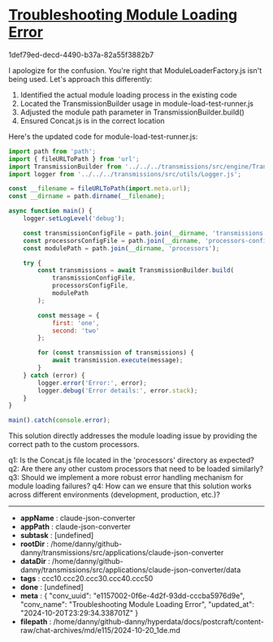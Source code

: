 # [Troubleshooting Module Loading Error](https://claude.ai/chat/e1157002-0f6e-4d2f-93dd-cccba5976d9e)

1def79ed-decd-4490-b37a-82a55f3882b7

 I apologize for the confusion. You're right that ModuleLoaderFactory.js isn't being used. Let's approach this differently:

1. Identified the actual module loading process in the existing code
2. Located the TransmissionBuilder usage in module-load-test-runner.js
3. Adjusted the module path parameter in TransmissionBuilder.build()
4. Ensured Concat.js is in the correct location

Here's the updated code for module-load-test-runner.js:

```javascript
import path from 'path';
import { fileURLToPath } from 'url';
import TransmissionBuilder from '../../../transmissions/src/engine/TransmissionBuilder.js';
import logger from '../../../transmissions/src/utils/Logger.js';

const __filename = fileURLToPath(import.meta.url);
const __dirname = path.dirname(__filename);

async function main() {
    logger.setLogLevel('debug');

    const transmissionConfigFile = path.join(__dirname, 'transmissions.ttl');
    const processorsConfigFile = path.join(__dirname, 'processors-config.ttl');
    const modulePath = path.join(__dirname, 'processors');

    try {
        const transmissions = await TransmissionBuilder.build(
            transmissionConfigFile,
            processorsConfigFile,
            modulePath
        );

        const message = {
            first: 'one',
            second: 'two'
        };

        for (const transmission of transmissions) {
            await transmission.execute(message);
        }
    } catch (error) {
        logger.error('Error:', error);
        logger.debug('Error details:', error.stack);
    }
}

main().catch(console.error);
```

This solution directly addresses the module loading issue by providing the correct path to the custom processors.

q1: Is the Concat.js file located in the 'processors' directory as expected?
q2: Are there any other custom processors that need to be loaded similarly?
q3: Should we implement a more robust error handling mechanism for module loading failures?
q4: How can we ensure that this solution works across different environments (development, production, etc.)?

---

* **appName** : claude-json-converter
* **appPath** : claude-json-converter
* **subtask** : [undefined]
* **rootDir** : /home/danny/github-danny/transmissions/src/applications/claude-json-converter
* **dataDir** : /home/danny/github-danny/transmissions/src/applications/claude-json-converter/data
* **tags** : ccc10.ccc20.ccc30.ccc40.ccc50
* **done** : [undefined]
* **meta** : {
  "conv_uuid": "e1157002-0f6e-4d2f-93dd-cccba5976d9e",
  "conv_name": "Troubleshooting Module Loading Error",
  "updated_at": "2024-10-20T23:29:34.338701Z"
}
* **filepath** : /home/danny/github-danny/hyperdata/docs/postcraft/content-raw/chat-archives/md/e115/2024-10-20_1de.md